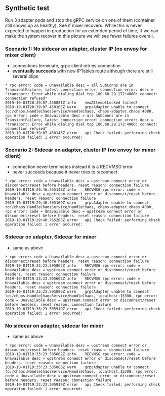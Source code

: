 Synthetic test
---

Run 3 adapter pods and stop the gRPC service on one of them (container still shows up as healthy). 
See if mixer recovers. 
While this is never expected to happen in production for an extended period of time, if we can make the system recover 
in this picture we will see fewer failures overall.

### Scenario 1: No sidecar on adapter, cluster IP (no envoy for mixer client)

- connections terminate, grpc client retries connection
- **eventually succeeds** with new IPTables route although there are still several blips

```
* rpc error: code = Unavailable desc = all SubConns are in TransientFailure, latest connection error: connection error: desc = "transport: Error while dialing dial tcp 100.68.29.172:4080: connect: connection refused"
2019-10-01T20:39:07.458081Z	info	newAttemptLocked failed!
2019-10-01T20:39:07.458105Z	warn	grpcAdapter	unable to connect to:/chaos.HandleChaosService/HandleChaos, chaos-adapter.chaos:4080, rpc error: code = Unavailable desc = all SubConns are in TransientFailure, latest connection error: connection error: desc = "transport: Error while dialing dial tcp 100.68.29.172:4080: connect: connection refused"
2019-10-01T20:39:07.458143Z	error	api	Check failed: performing check operation failed: 1 error occurred:
```

### Scenario 2: Sidecar on adapter, cluster IP (no envoy for mixer client)

- connection never terminates instead it is a RECVMSG error
- never succeeds because it never tries to reconnect

```
* rpc error: code = Unavailable desc = upstream connect error or disconnect/reset before headers. reset reason: connection failure
2019-10-01T19:29:46.765148Z	info	RECVMSG rpc error: code = Unavailable desc = upstream connect error or disconnect/reset before headers. reset reason: connection failure
2019-10-01T19:29:46.765169Z	warn	grpcAdapter	unable to connect to:/chaos.HandleChaosService/HandleChaos, chaos-adapter.chaos:4080, rpc error: code = Unavailable desc = upstream connect error or disconnect/reset before headers. reset reason: connection failure
2019-10-01T19:29:46.765205Z	error	api	Check failed: performing check operation failed: 1 error occurred:
```

### Sidecar on adapter, Sidecar for mixer

- same as above

```
* rpc error: code = Unavailable desc = upstream connect error or disconnect/reset before headers. reset reason: connection failure
2019-10-01T19:33:23.505862Z	info	RECVMSG rpc error: code = Unavailable desc = upstream connect error or disconnect/reset before headers. reset reason: connection failure
2019-10-01T19:33:23.505602Z	info	RECVMSG rpc error: code = Unavailable desc = upstream connect error or disconnect/reset before headers. reset reason: connection failure
2019-10-01T19:33:23.505886Z	warn	grpcAdapter	unable to connect to:/chaos.HandleChaosService/HandleChaos, localhost:15300, rpc error: code = Unavailable desc = upstream connect error or disconnect/reset before headers. reset reason: connection failure
2019-10-01T19:33:23.505919Z	error	api	Check failed: performing check operation failed: 1 error occurred:
```

### No sidecar on adapter, sidecar for mixer

- same as above

```
* rpc error: code = Unavailable desc = upstream connect error or disconnect/reset before headers. reset reason: connection failure
2019-10-01T19:33:23.505602Z	info	RECVMSG rpc error: code = Unavailable desc = upstream connect error or disconnect/reset before headers. reset reason: connection failure
2019-10-01T19:33:23.505886Z	warn	grpcAdapter	unable to connect to:/chaos.HandleChaosService/HandleChaos, localhost:15300, rpc error: code = Unavailable desc = upstream connect error or disconnect/reset before headers. reset reason: connection failure
2019-10-01T19:33:23.505919Z	error	api	Check failed: performing check operation failed: 1 error occurred:
```

